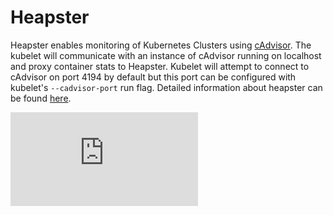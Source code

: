 # Heapster

Heapster enables monitoring of Kubernetes Clusters using [cAdvisor](https://github.com/google/cadvisor). The kubelet will communicate with an instance of cAdvisor running on localhost and proxy container stats to Heapster. Kubelet will attempt to connect to cAdvisor on port 4194 by default but this port can be configured with kubelet's `--cadvisor-port` run flag. Detailed information about heapster can be found [here](https://github.com/GoogleCloudPlatform/heapster).


[![Analytics](https://kubernetes-site.appspot.com/UA-36037335-10/GitHub/cluster/addons/cluster-monitoring/README.md?pixel)]()
